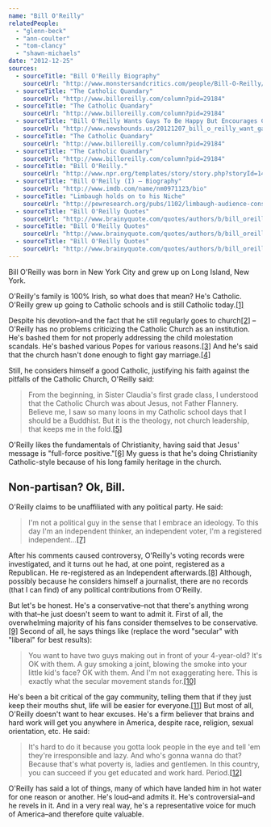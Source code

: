 ```yaml
---
name: "Bill O'Reilly"
relatedPeople:
  - "glenn-beck"
  - "ann-coulter"
  - "tom-clancy"
  - "shawn-michaels"
date: "2012-12-25"
sources:
  - sourceTitle: "Bill O'Reilly Biography"
    sourceUrl: "http://www.monstersandcritics.com/people/Bill-O-Reilly/biography/"
  - sourceTitle: "The Catholic Quandary"
    sourceUrl: "http://www.billoreilly.com/column?pid=29184"
  - sourceTitle: "The Catholic Quandary"
    sourceUrl: "http://www.billoreilly.com/column?pid=29184"
  - sourceTitle: "Bill O'Reilly Wants Gays To Be Happy But Encourages Catholic Church Opposition To Gay Marriage? WTF?"
    sourceUrl: "http://www.newshounds.us/20121207_bill_o_reilly_want_gays_to_be_happy_but_encourages_catholic_church_opposition_to_gay_marriage_wtf"
  - sourceTitle: "The Catholic Quandary"
    sourceUrl: "http://www.billoreilly.com/column?pid=29184"
  - sourceTitle: "The Catholic Quandary"
    sourceUrl: "http://www.billoreilly.com/column?pid=29184"
  - sourceTitle: "Bill O'Reilly."
    sourceUrl: "http://www.npr.org/templates/story/story.php?storyId=1459090"
  - sourceTitle: "Bill O'Reilly (I) – Biography"
    sourceUrl: "http://www.imdb.com/name/nm0971123/bio"
  - sourceTitle: "Limbaugh holds on to his Niche"
    sourceUrl: "http://pewresearch.org/pubs/1102/limbaugh-audience-conservative-men"
  - sourceTitle: "Bill O'Reilly Quotes"
    sourceUrl: "http://www.brainyquote.com/quotes/authors/b/bill_oreilly_2.html"
  - sourceTitle: "Bill O'Reilly Quotes"
    sourceUrl: "http://www.brainyquote.com/quotes/authors/b/bill_oreilly.html"
  - sourceTitle: "Bill O'Reilly Quotes"
    sourceUrl: "http://www.brainyquote.com/quotes/authors/b/bill_oreilly.html"
---
```


Bill O'Reilly was born in New York City and grew up on Long Island, New York.

O'Reilly's family is 100% Irish, so what does that mean? He's Catholic. O'Reilly grew up going to Catholic schools and is still Catholic today.<a class="source-citation" href="http://www.monstersandcritics.com/people/Bill-O-Reilly/biography/" title="Bill O&apos;Reilly Biography">[1]</a>

Despite his devotion–and the fact that he still regularly goes to church<a class="source-citation" href="http://www.billoreilly.com/column?pid=29184" title="The Catholic Quandary">[2]</a> –O'Reilly has no problems criticizing the Catholic Church as an institution. He's bashed them for not properly addressing the child molestation scandals. He's bashed various Popes for various reasons.<a class="source-citation" href="http://www.billoreilly.com/column?pid=29184" title="The Catholic Quandary">[3]</a> And he's said that the church hasn't done enough to fight gay marriage.<a class="source-citation" href="http://www.newshounds.us/20121207_bill_o_reilly_want_gays_to_be_happy_but_encourages_catholic_church_opposition_to_gay_marriage_wtf" title="Bill O&apos;Reilly Wants Gays To Be Happy But Encourages Catholic Church Opposition To Gay Marriage? WTF?">[4]</a>

Still, he considers himself a good Catholic, justifying his faith against the pitfalls of the Catholic Church, O'Reilly said:

>From the beginning, in Sister Claudia's first grade class, I understood that the Catholic Church was about Jesus, not Father Flannery. Believe me, I saw so many loons in my Catholic school days that I should be a Buddhist. But it is the theology, not church leadership, that keeps me in the fold.<a class="source-citation" href="http://www.billoreilly.com/column?pid=29184" title="The Catholic Quandary">[5]</a>

O'Reilly likes the fundamentals of Christianity, having said that Jesus' message is "full-force positive."<a class="source-citation" href="http://www.billoreilly.com/column?pid=29184" title="The Catholic Quandary">[6]</a> My guess is that he's doing Christianity Catholic-style because of his long family heritage in the church.


## Non-partisan? Ok, Bill.

O'Reilly claims to be unaffiliated with any political party. He said:

>I'm not a political guy in the sense that I embrace an ideology. To this day I'm an independent thinker, an independent voter, I'm a registered independent…<a class="source-citation" href="http://www.npr.org/templates/story/story.php?storyId=1459090" title="Bill O&apos;Reilly.">[7]</a>

After his comments caused controversy, O'Reilly's voting records were investigated, and it turns out he had, at one point, registered as a Republican. He re-registered as an Independent afterwards.<a class="source-citation" href="http://www.imdb.com/name/nm0971123/bio" title="Bill O&apos;Reilly (I) – Biography">[8]</a> Although, possibly because he considers himself a journalist, there are no records (that I can find) of any political contributions from O'Reilly.

But let's be honest. He's a conservative–not that there's anything wrong with that–he just doesn't seem to want to admit it. First of all, the overwhelming majority of his fans consider themselves to be conservative.<a class="source-citation" href="http://pewresearch.org/pubs/1102/limbaugh-audience-conservative-men" title="Limbaugh holds on to his Niche">[9]</a> Second of all, he says things like (replace the word "secular" with "liberal" for best results):

>You want to have two guys making out in front of your 4-year-old? It's OK with them. A guy smoking a joint, blowing the smoke into your little kid's face? OK with them. And I'm not exaggerating here. This is exactly what the secular movement stands for.<a class="source-citation" href="http://www.brainyquote.com/quotes/authors/b/bill_oreilly_2.html" title="Bill O&apos;Reilly Quotes">[10]</a>

He's been a bit critical of the gay community, telling them that if they just keep their mouths shut, life will be easier for everyone.<a class="source-citation" href="http://www.brainyquote.com/quotes/authors/b/bill_oreilly.html" title="Bill O&apos;Reilly Quotes">[11]</a> But most of all, O'Reilly doesn't want to hear excuses. He's a firm believer that brains and hard work will get you anywhere in America, despite race, religion, sexual orientation, etc. He said:

>It's hard to do it because you gotta look people in the eye and tell 'em they're irresponsible and lazy. And who's gonna wanna do that? Because that's what poverty is, ladies and gentlemen. In this country, you can succeed if you get educated and work hard. Period.<a class="source-citation" href="http://www.brainyquote.com/quotes/authors/b/bill_oreilly.html" title="Bill O&apos;Reilly Quotes">[12]</a>

O'Reilly has said a lot of things, many of which have landed him in hot water for one reason or another. He's loud–and admits it. He's controversial–and he revels in it. And in a very real way, he's a representative voice for much of America–and therefore quite valuable.